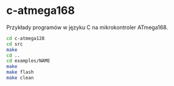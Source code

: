 # c-atmega168
Przykłady programów w języku C na mikrokontroler ATmega168.

```bash
cd c-atmega128
cd src
make 
cd ..
cd examples/NAME
make
make flash
make clean
```

